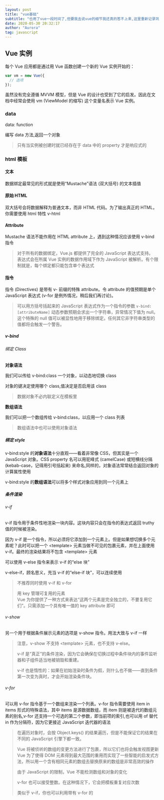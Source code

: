 ```yaml
---
layout: post
title: "vue基础"
subtitle: "也用了vue一段时间了,但要我去说vue的细节我还真的答不上来,这里重新记录巩固一下"
date: 2020-05-30 20:32:17
author: "Aurora"
tag: javascript
---
```


## Vue 实例

每个 Vue 应用都是通过用 Vue 函数创建一个新的 Vue 实例开始的：

```javascript
var vm = new Vue({
  // 选项
});
```

虽然没有完全遵循 MVVM 模型，但是 Vue 的设计也受到了它的启发。因此在文档中经常会使用 vm (ViewModel 的缩写) 这个变量名表示 Vue 实例。

### data

data: function

编写 data 方法,返回一个对象

> 只有当实例被创建时就已经存在于 data 中的 property 才是响应式的

### html 模板

#### 文本

数据绑定最常见的形式就是使用“Mustache”语法 (双大括号) 的文本插值

#### 原始 HTML

双大括号会将数据解释为普通文本，而非 HTML 代码。为了输出真正的 HTML，你需要使用 html 特性 v-html

#### Attribute

Mustache 语法不能作用在 HTML attribute 上，遇到这种情况应该使用 v-bind 指令

> 对于所有的数据绑定，Vue.js 都提供了完全的 JavaScript 表达式支持。  
> 表达式会在所属 Vue 实例的数据作用域下作为 JavaScript 被解析。有个限制就是，每个绑定都只能包含单个表达式

#### 指令

指令 (Directives) 是带有 v- 前缀的特殊 attribute。令 attribute 的值预期是单个 JavaScript 表达式 (v-for 是例外情况，稍后我们再讨论)。

> 可以用方括号括起来的 JavaScript 表达式作为一个指令的参数 `v-bind:[attributeName]` 动态参数预期会求出一个字符串，异常情况下值为 null。这个特殊的 null 值可以被显性地用于移除绑定。任何其它非字符串类型的值都将会触发一个警告。

##### v-bind

###### 绑定 Class

**对象语法**

我们可以传给 v-bind:class 一个对象，以动态地切换 class

对象的键决定使用哪个 class,值决定是否启用该 class

> 数据对象不必内联定义在模板里

**数组语法**

我们可以把一个数组传给 v-bind:class，以应用一个 class 列表

> 数组语法中也可以使用对象语法

##### 绑定 style

v-bind:style 的**对象语法**十分直观——看着非常像 CSS，但其实是一个 JavaScript 对象。CSS property 名可以用驼峰式 (camelCase) 或短横线分隔 (kebab-case，记得用引号括起来) 来命名,同样的，对象语法常常结合返回对象的计算属性使用

v-bind:style 的**数组语法**可以将多个样式对象应用到同一个元素上

##### 条件渲染

###### v-if

v-if 指令用于条件性地渲染一块内容。这块内容只会在指令的表达式返回 truthy 值的时候被渲染。

因为 v-if 是一个指令，所以必须将它添加到一个元素上。但是如果想切换多个元素呢？此时可以把一个 \<template> 元素当做不可见的包裹元素，并在上面使用 v-if。最终的渲染结果将不包含 \<template> 元素

可以使用 v-else 指令来表示 v-if 的“else 块”

v-else-if，顾名思义，充当 v-if 的“else-if 块”，可以连续使用

> 不推荐同时使用 v-if 和 v-for
>
> 用 key 管理可复用的元素  
>  Vue 为你提供了一种方式来表达“这两个元素是完全独立的，不要复用它们”。只需添加一个具有唯一值的 key attribute 即可

###### v-show

另一个用于根据条件展示元素的选项是 v-show 指令。用法大致与 v-if 一样

> 注意，v-show 不支持 \<template> 元素，也不支持 v-else。
>
> v-if 是“真正”的条件渲染，因为它会确保在切换过程中条件块内的事件监听器和子组件适当地被销毁和重建。
>
> v-if 也是惰性的：如果在初始渲染时条件为假，则什么也不做——直到条件第一次变为真时，才会开始渲染条件块。

###### v-for

可以用 v-for 指令基于一个数组来渲染一个列表。v-for 指令需要使用 item in items 形式的特殊语法，其中 items 是源数据数组，而 item 则是被迭代的数组元素的别名,v-for 还支持一个可选的第二个参数，即当前项的索引,也可以用 of 替代 in 作为分隔符，因为它更接近 JavaScript 迭代器的语法

> 在遍历对象时，会按 Object.keys() 的结果遍历，但是不能保证它的结果在不同的 JavaScript 引擎下都一致。
>
> Vue 将被侦听的数组的变更方法进行了包裹，所以它们也将会触发视图更新  
> Vue 为了使得 DOM 元素得到最大范围的重用而实现了一些智能的启发式方法，所以用一个含有相同元素的数组去替换原来的数组是非常高效的操作
>
> 由于 JavaScript 的限制，Vue 不能检测数组和对象的变化
>
> v-for 也可以接受整数。在这种情况下，它会把模板重复对应次数
>
> 类似于 v-if，你也可以利用带有 v-for 的 <template> 来循环渲染一段包含多个元素的内容。比如

#### 修饰符

修饰符 (modifier) 是以半角句号 . 指明的特殊后缀，用于指出一个指令应该以特殊方式绑定。例如，.prevent 修饰符告诉 v-on 指令对于触发的事件调用 event.preventDefault(

#### 语法糖

v-bind: `:attribute`  
v-on: `@event`

### 计算属性

computed: object

对于任何复杂逻辑，都应当使用计算属性

可以将同一函数定义为一个方法而不是一个计算属性。两种方式的最终结果确实是完全相同的。然而，不同的是计算属性是基于它们的响应式依赖进行缓存的

> 计算属性默认只有 `getter`，不过在需要时你也可以提供一个 `setter`

### 侦听属性

watch: object

虽然计算属性在大多数情况下更合适，但有时也需要一个自定义的侦听器。当需要在数据变化时执行异步或开销较大的操作时，这个方式是最有用的。
